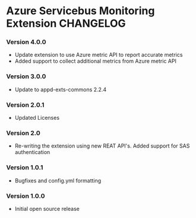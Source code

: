 # Azure Servicebus Monitoring Extension CHANGELOG

### Version 4.0.0
* Update extension to use Azure metric API to report accurate metrics
* Added support to collect additional metrics from Azure metric API

### Version 3.0.0
* Update to appd-exts-commons 2.2.4

### Version 2.0.1
* Updated Licenses

### Version 2.0
* Re-writing the extension using new REAT API's. Added support for SAS authentication

### Version 1.0.1
* Bugfixes and config.yml formatting

### Version 1.0.0
* Initial open source release 

